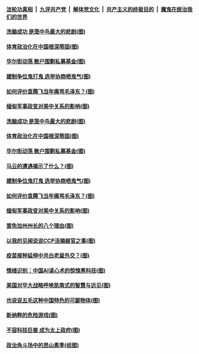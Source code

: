 ####  [法轮功真相](../../../../basic/blob/master/README.md?t=02060901) &nbsp;|&nbsp; [九评共产党](../../../../9ping.md/blob/master/README.md?t=02060901) &nbsp;|&nbsp; [解体党文化](../../../../jtdwh.md/blob/master/README.md?t=02060901)  &nbsp;|&nbsp; [共产主义的终极目的](../../../../gczydzjmd.md/blob/master/README.md?t=02060901) &nbsp;|&nbsp; [魔鬼在统治我们的世界](../../../../mgztzwmdsj.md/blob/master/README.md?t=02060901) 

#### [洗脑成功 是笼中鸟最大的悲剧(图)](../pages/p4/961589.md?t=02060901) 

#### [体育政治化在中国根深蒂固(图)](../pages/p4/961588.md?t=02060901) 

#### [华尔街动荡 散户围剿私募基金(图)](../pages/p4/961494.md?t=02060901) 

#### [建制争位鬼打鬼 选举协商哂鬼气(图)](../pages/p4/961502.md?t=02060901) 

#### [如何评价袁腾飞当年痛骂毛泽东？(图)](../pages/p4/961504.md?t=02060901) 

#### [缅甸军事政变对美中关系的影响(图)](../pages/p4/961485.md?t=02060901) 

#### [洗脑成功 是笼中鸟最大的悲剧(图)](../pages/p4/961589.md?t=02060901) 

#### [体育政治化在中国根深蒂固(图)](../pages/p4/961588.md?t=02060901) 

#### [华尔街动荡 散户围剿私募基金(图)](../pages/p4/961494.md?t=02060901) 

#### [马云的遭遇揭示了什么？(图)](../pages/p4/961587.md?t=02060901) 



#### [建制争位鬼打鬼 选举协商哂鬼气(图)](../pages/p4/961502.md?t=02060901) 

#### [如何评价袁腾飞当年痛骂毛泽东？(图)](../pages/p4/961504.md?t=02060901) 

#### [缅甸军事政变对美中关系的影响(图)](../pages/p4/961485.md?t=02060901) 

#### [罢免加州州长的八个理由(图)](../pages/p4/961470.md?t=02060901) 

#### [以我的见闻说说CCP活摘器官之事(图)](../pages/p4/961476.md?t=02060901) 

#### [疫苗接种延伸中共白老鼠外交？(图)](../pages/p4/961468.md?t=02060901) 


#### [情绪识别：中国AI读心术的惊悚黑科技(图)](../pages/p4/961397.md?t=02060901) 

#### [美国对华大战略呼唤凯南式的智慧与远见(图)](../pages/p4/961396.md?t=02060901) 

#### [也说说五毛这种中国特色的可鄙物体(图)](../pages/p4/961395.md?t=02060901) 

#### [新纳粹的危险游戏(图)](../pages/p4/961388.md?t=02060901) 

#### [不容科技巨兽 成为太上政府(图)](../pages/p4/961386.md?t=02060901) 

#### [政治角斗场中的昂山素季(组图)](../pages/p4/961373.md?t=02060901) 



